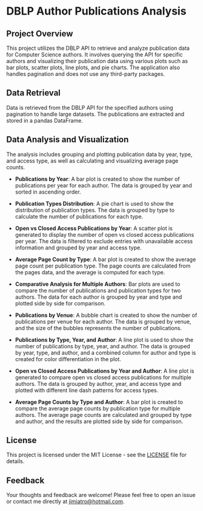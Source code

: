 # DBLP Author Publications Analysis

## Project Overview
This project utilizes the DBLP API to retrieve and analyze publication data for Computer Science authors. It involves querying the API for specific authors and visualizing their publication data using various plots such as bar plots, scatter plots, line plots, and pie charts. The application also handles pagination and does not use any third-party packages.

## Data Retrieval
Data is retrieved from the DBLP API for the specified authors using pagination to handle large datasets. The publications are extracted and stored in a pandas DataFrame.

## Data Analysis and Visualization
The analysis includes grouping and plotting publication data by year, type, and access type, as well as calculating and visualizing average page counts.

- **Publications by Year**: A bar plot is created to show the number of publications per year for each author. The data is grouped by year and sorted in ascending order.

- **Publication Types Distribution**: A pie chart is used to show the distribution of publication types. The data is grouped by type to calculate the number of publications for each type.

- **Open vs Closed Access Publications by Year**: A scatter plot is generated to display the number of open vs closed access publications per year. The data is filtered to exclude entries with unavailable access information and grouped by year and access type.

- **Average Page Count by Type**: A bar plot is created to show the average page count per publication type. The page counts are calculated from the pages data, and the average is computed for each type.

- **Comparative Analysis for Multiple Authors**: Bar plots are used to compare the number of publications and publication types for two authors. The data for each author is grouped by year and type and plotted side by side for comparison.

- **Publications by Venue**: A bubble chart is created to show the number of publications per venue for each author. The data is grouped by venue, and the size of the bubbles represents the number of publications.

- **Publications by Type, Year, and Author**: A line plot is used to show the number of publications by type, year, and author. The data is grouped by year, type, and author, and a combined column for author and type is created for color differentiation in the plot.

- **Open vs Closed Access Publications by Year and Author**: A line plot is generated to compare open vs closed access publications for multiple authors. The data is grouped by author, year, and access type and plotted with different line dash patterns for access types.

- **Average Page Counts by Type and Author**: A bar plot is created to compare the average page counts by publication type for multiple authors. The average page counts are calculated and grouped by type and author, and the results are plotted side by side for comparison.

## License
This project is licensed under the MIT License - see the [LICENSE](LICENSE) file for details.

## Feedback
Your thoughts and feedback are welcome! Please feel free to open an issue or contact me directly at jimiatro@hotmail.com.
